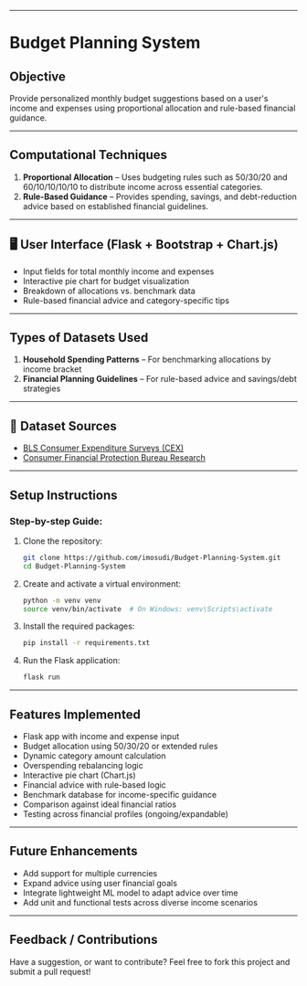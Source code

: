 
---

#  Budget Planning System

##  Objective

Provide personalized monthly budget suggestions based on a user's income and expenses using proportional allocation and rule-based financial guidance.

---

##  Computational Techniques

1. **Proportional Allocation** – Uses budgeting rules such as 50/30/20 and 60/10/10/10/10 to distribute income across essential categories.
2. **Rule-Based Guidance** – Provides spending, savings, and debt-reduction advice based on established financial guidelines.

---

## 🖥️ User Interface (Flask + Bootstrap + Chart.js)

* Input fields for total monthly income and expenses
* Interactive pie chart for budget visualization
* Breakdown of allocations vs. benchmark data
* Rule-based financial advice and category-specific tips

---

##  Types of Datasets Used

1. **Household Spending Patterns** – For benchmarking allocations by income bracket
2. **Financial Planning Guidelines** – For rule-based advice and savings/debt strategies

---

## 🔗 Dataset Sources

* [BLS Consumer Expenditure Surveys (CEX)](https://www.bls.gov/cex/pumd_data.htm)
* [Consumer Financial Protection Bureau Research](https://www.consumerfinance.gov/data-research/)

---

##  Setup Instructions

### Step-by-step Guide:

1. Clone the repository:

   ```bash
   git clone https://github.com/imosudi/Budget-Planning-System.git
   cd Budget-Planning-System
   ```

2. Create and activate a virtual environment:

   ```bash
   python -m venv venv
   source venv/bin/activate  # On Windows: venv\Scripts\activate
   ```

3. Install the required packages:

   ```bash
   pip install -r requirements.txt
   ```

4. Run the Flask application:

   ```bash
   flask run
   ```

---

##  Features Implemented

*  Flask app with income and expense input
*  Budget allocation using 50/30/20 or extended rules
*  Dynamic category amount calculation
*  Overspending rebalancing logic
*  Interactive pie chart (Chart.js)
*  Financial advice with rule-based logic
*  Benchmark database for income-specific guidance
*  Comparison against ideal financial ratios
*  Testing across financial profiles (ongoing/expandable)

---

##  Future Enhancements

*  Add support for multiple currencies
*  Expand advice using user financial goals
*  Integrate lightweight ML model to adapt advice over time
*  Add unit and functional tests across diverse income scenarios

---

##  Feedback / Contributions

Have a suggestion, or want to contribute? Feel free to fork this project and submit a pull request!

